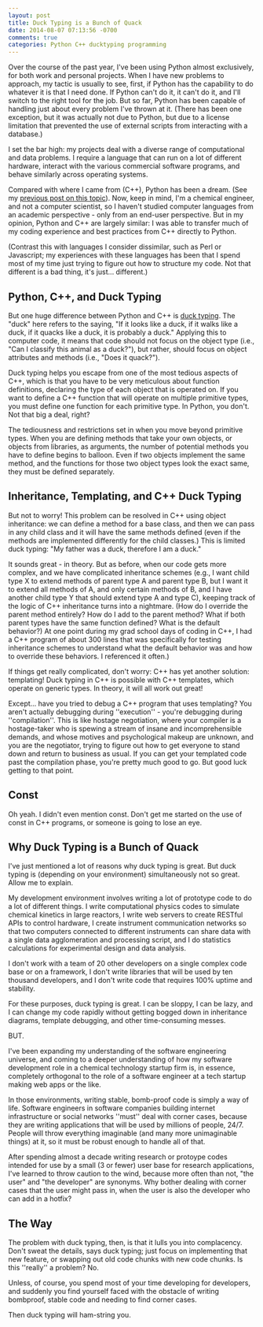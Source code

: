 ```yaml
---
layout: post
title: Duck Typing is a Bunch of Quack
date: 2014-08-07 07:13:56 -0700
comments: true
categories: Python C++ ducktyping programming 
---
```


Over the course of the past year, I've been using Python almost exclusively,
for both work and personal projects. When I have new problems to approach,
my tactic is usually to see, first, if Python has the capability to do whatever
it is that I need done. If Python can't do it, it can't do it, and I'll switch
to the right tool for the job. But so far, Python has been capable of handling
just about every problem I've thrown at it. (There has been one exception, 
but it was actually not due to Python, but due to a license limitation 
that prevented the use of external scripts from interacting with a database.)

I set the bar high: my projects deal with a diverse range of computational and data 
problems. I require a language that can run on a lot of different hardware, 
interact with the various commercial software programs, and behave similarly
across operating systems.

Compared with where I came from (C++), Python has been a dream. (See my 
[previous post on this topic](http://charlesreid1.github.io/blog/2014/04/10/the-ghost-of-c-plus-plus-past/)).
Now, keep in mind, I'm a chemical engineer, and not a computer scientist, so I haven't
studied computer languages from an academic perspective - only from an end-user perspective.
But in my opinion, Python and C++ are largely similar: I was able to transfer much of my
coding experience and best practices from C++ directly to Python. 

<!-- more -->

(Contrast this with languages I consider dissimilar, such as Perl or Javascript; 
my experiences with these languages has been that I spend most of my time 
just trying to figure out how to structure my code. Not that different is a bad thing, 
it's just... different.) 

## Python, C++, and Duck Typing

But one huge difference between Python and C++ is [duck typing](http://en.wikipedia.org/wiki/Duck_typing). 
The "duck" here refers to the saying, "If it looks like a duck, if it walks like a duck, 
if it quacks like a duck, it is probably a duck." Applying this to computer code,
it means that code should not focus on the object type (i.e., "Can I classify this animal as a duck?"), 
but rather, should focus on object attributes and methods (i.e., "Does it quack?"). 

Duck typing helps you escape from one of the most tedious aspects of C++, which is that 
you have to be very meticulous about function definitions, declaring the type of each
object that is operated on. If you want to define a C++ function that will operate 
on multiple primitive types, you must define one function for each primitive type.
In Python, you don't. Not that big a deal, right?

The tediousness and restrictions set in when you move beyond primitive types. 
When you are defining methods that take your own objects, or objects from libraries, 
as arguments, the number of potential methods you have to define begins to balloon.
Even if two objects implement the same method, and the functions for those two 
object types look the exact same, they must be defined separately.

## Inheritance, Templating, and C++ Duck Typing

But not to worry! This problem can be resolved in C++ using object inheritance: we can define a method for a 
base class, and then we can pass in any child class and it will have the same methods defined
(even if the methods are implemented differently for the child classes.)
This is limited duck typing: "My father was a duck, therefore I am a duck." 

It sounds great - in theory. But as before, when our code gets more complex, and we have
complicated inheritance schemes (e.g., I want child type X to extend methods of 
parent type A and parent type B, but I want it to extend all methods of A, and only
certain methods of B, and I have another child type Y that should extend 
type A and type C), keeping track of the logic of C++ inheritance turns into a nightmare.
(How do I override the parent method entirely? How do I add to the parent method? 
What if both parent types have the same function defined? What is the default behavior?)
At one point during my grad school days of coding in C++, I had a C++ program of about 300 lines 
that was specifically for testing inheritance schemes to understand what the default
behavior was and how to override these behaviors. I referenced it often.)

If things get really complicated, don't worry: C++ has yet another solution: templating!
Duck typing in C++ is possible with C++ templates, which operate on generic types.
In theory, it will all work out great!

Except... have you tried to debug a C++ program that uses templating? 
You aren't actually debugging during ''execution'' - you're debugging during ''compilation''.
This is like hostage negotiation, where your compiler is a hostage-taker 
who is spewing a stream of insane and incomprehensible demands, 
and whose motives and psychological makeup are unknown, and you are the 
negotiator, trying to figure out how to get everyone to stand down
and return to business as usual. If you can get your templated code 
past the compilation phase, you're pretty much good to go. But good luck getting to that point.

## Const

Oh yeah. I didn't even mention const. Don't get me started on the use of const in C++ programs,
or someone is going to lose an eye.

## Why Duck Typing is a Bunch of Quack

I've just mentioned a lot of reasons why duck typing is great. 
But duck typing is (depending on your environment) simultaneously not so great.
Allow me to explain.

My development environment involves writing a lot of prototype code to do a lot of different things.
I write computational physics codes to simulate chemical kinetics in large reactors,
I write web servers to create RESTful APIs to control hardware,
I create instrument communication networks so that two computers connected to different 
instruments can share data with a single data agglomeration and processing script,
and I do statistics calculations for experimental design and data analysis.

I don't work with a team of 20 other developers on a single complex code base or on a framework,
I don't write libraries that will be used by ten thousand developers,
and I don't write code that requires 100% uptime and stability.

For these purposes, duck typing is great. I can be sloppy, I can be lazy,
and I can change my code rapidly without getting bogged down in 
inheritance diagrams, template debugging, and other time-consuming messes.

BUT.

I've been expanding my understanding of the software engineering
universe, and coming to a deeper understanding of how my software development role 
in a chemical technology startup firm is, in essence, completely orthogonal to 
the role of a software engineer at a tech startup making web apps or the like.

In those environments, writing stable, bomb-proof code is simply a way of life.
Software engineers in software companies building internet infrastructure or 
social networks ''must'' deal with corner cases, because they are writing 
applications that will be used by millions of people, 24/7. 
People will throw everything imaginable (and many more unimaginable things) 
at it, so it must be robust enough to handle all of that.

After spending almost a decade writing research or protoype codes intended for 
use by a small (3 or fewer) user base for research applications, I've learned to throw caution
to the wind, because more often than not, "the user" and "the developer" are synonyms.
Why bother dealing with corner cases that the user might pass in,
when the user is also the developer who can add in a hotfix?

## The Way

The problem with duck typing, then, is that it lulls you into complacency.
Don't sweat the details, says duck typing; just focus on implementing that 
new feature, or swapping out old code chunks with new code chunks. 
Is this ''really'' a problem? No.

Unless, of course, you spend most of your time developing for developers,
and suddenly you find yourself faced with the obstacle of writing bombproof,
stable code and needing to find corner cases. 

Then duck typing will ham-string you.

